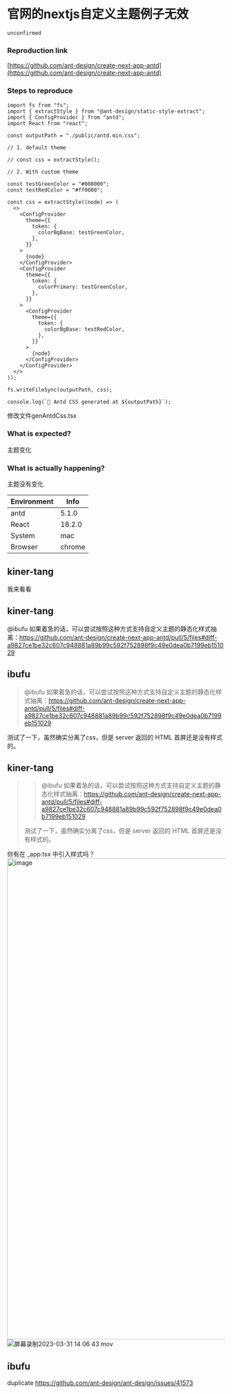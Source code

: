 # 官网的nextjs自定义主题例子无效

`unconfirmed`

### Reproduction link

[https://github.com/ant-design/create-next-app-antd](https://github.com/ant-design/create-next-app-antd)

### Steps to reproduce

```
import fs from "fs";
import { extractStyle } from "@ant-design/static-style-extract";
import { ConfigProvider } from "antd";
import React from "react";

const outputPath = "./public/antd.min.css";

// 1. default theme

// const css = extractStyle();

// 2. With custom theme

const testGreenColor = "#008000";
const testRedColor = "#ff0000";

const css = extractStyle((node) => (
  <>
    <ConfigProvider
      theme={{
        token: {
          colorBgBase: testGreenColor,
        },
      }}
    >
      {node}
    </ConfigProvider>
    <ConfigProvider
      theme={{
        token: {
          colorPrimary: testGreenColor,
        },
      }}
    >
      <ConfigProvider
        theme={{
          token: {
            colorBgBase: testRedColor,
          },
        }}
      >
        {node}
      </ConfigProvider>
    </ConfigProvider>
  </>
));

fs.writeFileSync(outputPath, css);

console.log(`🎉 Antd CSS generated at ${outputPath}`);
```

修改文件genAntdCss.tsx

### What is expected?

主题变化

### What is actually happening?

主题没有变化

| Environment | Info   |
| ----------- | ------ |
| antd        | 5.1.0  |
| React       | 18.2.0 |
| System      | mac    |
| Browser     | chrome |

<!-- generated by ant-design-issue-helper. DO NOT REMOVE -->

## kiner-tang

我来看看

## kiner-tang

@ibufu 如果着急的话，可以尝试按照这种方式支持自定义主题的静态化样式抽离：https://github.com/ant-design/create-next-app-antd/pull/5/files#diff-a9827ce1be32c607c948881a89b99c592f752898f9c49e0dea0b7199eb151029

## ibufu

> @ibufu 如果着急的话，可以尝试按照这种方式支持自定义主题的静态化样式抽离：https://github.com/ant-design/create-next-app-antd/pull/5/files#diff-a9827ce1be32c607c948881a89b99c592f752898f9c49e0dea0b7199eb151029

测试了一下，虽然确实分离了css，但是 server 返回的 HTML 首屏还是没有样式的。

## kiner-tang

> > @ibufu 如果着急的话，可以尝试按照这种方式支持自定义主题的静态化样式抽离：https://github.com/ant-design/create-next-app-antd/pull/5/files#diff-a9827ce1be32c607c948881a89b99c592f752898f9c49e0dea0b7199eb151029
>
> 测试了一下，虽然确实分离了css，但是 server 返回的 HTML 首屏还是没有样式的。

你有在 \_app.tsx 中引入样式吗？
<img width="1113" alt="image" src="https://user-images.githubusercontent.com/10286961/229035497-51960ee4-aa0e-42db-8d4d-ffe8993c45da.png">
![屏幕录制2023-03-31 14 06 43 mov](https://user-images.githubusercontent.com/10286961/229037265-7d229227-4c82-4031-96d1-3bb196f28d78.gif)

## ibufu

duplicate https://github.com/ant-design/ant-design/issues/41573
